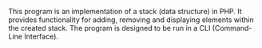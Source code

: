 This program is an implementation of a stack (data structure) in PHP. It provides functionality for adding, removing and displaying elements within the created stack. The program is designed to be run in a CLI (Command-Line Interface).
